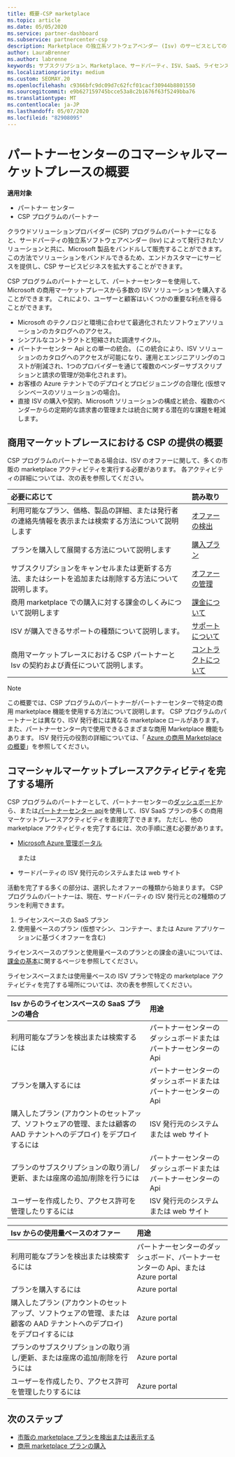 ```yaml
---
title: 概要-CSP marketplace
ms.topic: article
ms.date: 05/05/2020
ms.service: partner-dashboard
ms.subservice: partnercenter-csp
description: Marketplace の独立系ソフトウェアベンダー (Isv) のサービスとしてのソフトウェア (SaaS) プランに対する顧客のサブスクリプションを販売する方法について説明します。
author: LauraBrenner
ms.author: labrenne
keywords: サブスクリプション、Marketplace、サードパーティ、ISV、SaaS、ライセンス
ms.localizationpriority: medium
ms.custom: SEOMAY.20
ms.openlocfilehash: c9366bfc9dc09d7c62fcf01cacf30944b8801550
ms.sourcegitcommit: e9b627159745bcce53a8c2b1676f63f5249bba76
ms.translationtype: MT
ms.contentlocale: ja-JP
ms.lasthandoff: 05/07/2020
ms.locfileid: "82908095"
---
```

# <a name="overview-of-the-commercial-marketplace-in-partner-center"></a>パートナーセンターのコマーシャルマーケットプレースの概要

**適用対象**

- パートナー センター
- CSP プログラムのパートナー

クラウドソリューションプロバイダー (CSP) プログラムのパートナーになると、サードパーティの独立系ソフトウェアベンダー (Isv) によって発行されたソリューションと共に、Microsoft 製品をバンドルして販売することができます。 この方法でソリューションをバンドルできるため、エンドカスタマーにサービスを提供し、CSP サービスビジネスを拡大することができます。

CSP プログラムのパートナーとして、パートナーセンターを使用して、Microsoft の商用マーケットプレースから多数の ISV ソリューションを購入することができます。 これにより、ユーザーと顧客はいくつかの重要な利点を得ることができます。

- Microsoft のテクノロジと環境に合わせて最適化されたソフトウェアソリューションのカタログへのアクセス。
- シンプルなコントラクトと短縮された調達サイクル。
- パートナーセンター Api との単一の統合。 (この統合により、ISV ソリューションのカタログへのアクセスが可能になり、運用とエンジニアリングのコストが削減され、1つのプロバイダーを通じて複数のベンダーサブスクリプションと請求の管理が効率化されます)。
- お客様の Azure テナントでのデプロイとプロビジョニングの合理化 (仮想マシンベースのソリューションの場合)。
- 直接 ISV の購入や契約、Microsoft ソリューションの構成と統合、複数のベンダーからの定期的な請求書の管理または統合に関する潜在的な課題を軽減します。

## <a name="overview-of-csp-offers-in-the-commercial-marketplace"></a>商用マーケットプレースにおける CSP の提供の概要

CSP プログラムのパートナーである場合は、ISV のオファーに関して、多くの市販の marketplace アクティビティを実行する必要があります。 各アクティビティの詳細については、次の表を参照してください。

|**必要に応じて**  |**読み取り**   |
|:------------------------------------|:------------------|
|利用可能なプラン、価格、製品の詳細、または発行者の連絡先情報を表示または検索する方法について説明します | [オファーの検出](csp-commercial-marketplace-discover.md) | 
|プランを購入して展開する方法について説明します   | [購入プラン](csp-commercial-marketplace-purchase.md)   | 
|サブスクリプションをキャンセルまたは更新する方法、またはシートを追加または削除する方法について説明します。  | [オファーの管理](csp-commercial-marketplace-manage.md) |
|商用 marketplace での購入に対する課金のしくみについて説明します | [課金について](csp-commercial-marketplace-billing.md) |
|ISV が購入できるサポートの種類について説明します。 | [サポートについて](csp-commercial-marketplace-support.md) |
|商用マーケットプレースにおける CSP パートナーと Isv の契約および責任について説明します。 | [コントラクトについて](csp-commercial-marketplace-contracting.md) |

> [!NOTE]
> この概要では、CSP プログラムのパートナーがパートナーセンターで特定の商用 marketplace 機能を使用する方法について説明します。 CSP プログラムのパートナーとは異なり、ISV 発行者には異なる marketplace ロールがあります。 また、パートナーセンター内で使用できるさまざまな商用 Marketplace 機能もあります。 ISV 発行元の役割の詳細については、「 [Azure の商用 Marketplace の概要](https://docs.microsoft.com/azure/marketplace/partner-center-portal/commercial-marketplace-overview)」を参照してください。

## <a name="where-to-complete-commercial-marketplace-activities"></a>コマーシャルマーケットプレースアクティビティを完了する場所

CSP プログラムのパートナーとして、パートナーセンターの[ダッシュボード](https://partner.microsoft.com/dashboard)から、または[パートナーセンター api](https://docs.microsoft.com/partner-center/develop/)を使用して、ISV SaaS プランの多くの商用マーケットプレースアクティビティを直接完了できます。 ただし、他の marketplace アクティビティを完了するには、次の手順に進む必要があります。

- [Microsoft Azure 管理ポータル](https://portal.azure.com/)

    または

- サードパーティの ISV 発行元のシステムまたは web サイト

活動を完了する多くの部分は、選択したオファーの種類から始まります。 CSP プログラムのパートナーは、現在、サードパーティの ISV 発行元との2種類のプランを利用できます。

1. ライセンスベースの SaaS プラン  
2. 使用量ベースのプラン (仮想マシン、コンテナー、または Azure アプリケーションに基づくオファーを含む)

ライセンスベースのプランと使用量ベースのプランとの課金の違いについては、[課金の基本](billing-basics.md)に関するページを参照してください。  

ライセンスベースまたは使用量ベースの ISV プランで特定の marketplace アクティビティを完了する場所については、次の表を参照してください。

|**Isv からのライセンスベースの SaaS プランの場合**  |**用途**  |
|:------------------------------------|:------------------|
|利用可能なプランを検出または検索するには  | パートナーセンターのダッシュボードまたはパートナーセンターの Api  |
|プランを購入するには  | パートナーセンターのダッシュボードまたはパートナーセンターの Api  |
|購入したプラン (アカウントのセットアップ、ソフトウェアの管理、または顧客の AAD テナントへのデプロイ) をデプロイするには  | ISV 発行元のシステムまたは web サイト  |
|プランのサブスクリプションの取り消し/更新、または座席の追加/削除を行うには | パートナーセンターのダッシュボードまたはパートナーセンターの Api  |
|ユーザーを作成したり、アクセス許可を管理したりするには  | ISV 発行元のシステムまたは web サイト  |

|**Isv からの使用量ベースのオファー**  |**用途**  |
|:------------------------------------|:------------------|
|利用可能なプランを検出または検索するには  | パートナーセンターのダッシュボード、パートナーセンターの Api、または Azure portal  |
|プランを購入するには  | Azure portal  |
|購入したプラン (アカウントのセットアップ、ソフトウェアの管理、または顧客の AAD テナントへのデプロイ) をデプロイするには  | Azure portal  |
|プランのサブスクリプションの取り消し/更新、または座席の追加/削除を行うには | Azure portal  |
|ユーザーを作成したり、アクセス許可を管理したりするには  | Azure portal  |

## <a name="next-steps"></a>次のステップ

- [市販の marketplace プランを検出または表示する](csp-commercial-marketplace-discover.md)
- [商用 marketplace プランの購入](csp-commercial-marketplace-purchase.md)